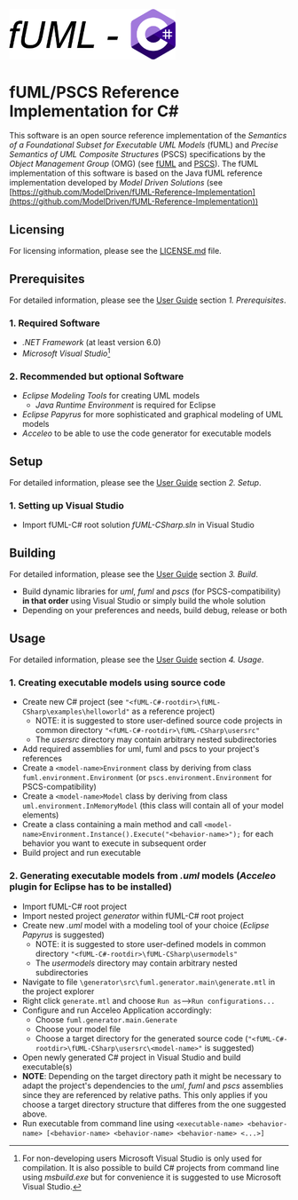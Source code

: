 <img src="logo.png" width="300"/>

# fUML/PSCS Reference Implementation for C#
This software is an open source reference implementation of the *Semantics of a Foundational Subset for Executable UML Models* (fUML) and *Precise Semantics of UML Composite Structures* (PSCS)
specifications by the *Object Management Group* (OMG) (see [fUML](https://www.omg.org/spec/FUML/1.5/About-FUML) and [PSCS](https://www.omg.org/spec/PSCS/1.2/About-PSCS)). 
The fUML implementation of this software is based on the Java fUML reference implementation developed by
*Model Driven Solutions* (see [https://github.com/ModelDriven/fUML-Reference-Implementation](https://github.com/ModelDriven/fUML-Reference-Implementation))

## Licensing
For licensing information, please see the [LICENSE.md](https://github.com/HammerMaximilian/fUML-CSharp/blob/master/LICENSE) file.

## Prerequisites
For detailed information, please see the [User Guide](fUML-CSharp_User_Guide.pdf) section *1. Prerequisites*.
### 1. Required Software
* *.NET Framework* (at least version 6.0)
* *Microsoft Visual Studio*[^1]
[^1]: For non-developing users Microsoft Visual Studio is only used for compilation. It is also possible to build C# projects from command line using *msbuild.exe* but for convenience it is suggested to use Microsoft Visual Studio.
### 2. Recommended but optional Software
* *Eclipse Modeling Tools* for creating UML models
  * *Java Runtime Environment* is required for Eclipse 
* *Eclipse Papyrus* for more sophisticated and graphical modeling of UML models
* *Acceleo* to be able to use the code generator for executable models

## Setup
For detailed information, please see the [User Guide](fUML-CSharp_User_Guide.pdf) section *2. Setup*.
### 1. Setting up Visual Studio
* Import fUML-C# root solution *fUML-CSharp.sln* in Visual Studio

## Building
For detailed information, please see the [User Guide](fUML-CSharp_User_Guide.pdf) section *3. Build*.
* Build dynamic libraries for *uml*, *fuml* and *pscs* (for PSCS-compatibility) **in that order** using Visual Studio or simply build the whole solution
* Depending on your preferences and needs, build debug, release or both

## Usage
For detailed information, please see the [User Guide](fUML-CSharp_User_Guide.pdf) section *4. Usage*.
### 1. Creating executable models using source code
* Create new C# project (see `"<fUML-C#-rootdir>\fUML-CSharp\examples\helloworld"` as a reference project)
  * NOTE: it is suggested to store user-defined source code projects in common directory `"<fUML-C#-rootdir>\fUML-CSharp\usersrc"`
  * The *usersrc* directory may contain arbitrary nested subdirectories
* Add required assemblies for uml, fuml and pscs to your project's references
* Create a `<model-name>Environment` class by deriving from class `fuml.environment.Environment` (or `pscs.environment.Environment` for PSCS-compatibility)
* Create a `<model-name>Model` class by deriving from class `uml.environment.InMemoryModel` (this class will contain all of your model elements)
* Create a class containing a main method and call `<model-name>Environment.Instance().Execute("<behavior-name>");` for each behavior you want to execute in subsequent order
* Build project and run executable 
### 2. Generating executable models from *.uml* models (*Acceleo* plugin for Eclipse has to be installed)
* Import fUML-C# root project
* Import nested project *generator* within fUML-C# root project
* Create new *.uml* model with a modeling tool of your choice (*Eclipse Papyrus* is suggested)
  * NOTE: it is suggested to store user-defined models in common directory `"<fUML-C#-rootdir>\fUML-CSharp\usermodels"`
  * The *usermodels* directory may contain arbitrary nested subdirectories
* Navigate to file `\generator\src\fuml.generator.main\generate.mtl` in the project explorer
* Right click `generate.mtl` and choose `Run as`-->`Run configurations...`
* Configure and run Acceleo Application accordingly:
  *  Choose `fuml.generator.main.Generate`
  *  Choose your model file
  *  Choose a target directory for the generated source code (`"<fUML-C#-rootdir>\fUML-CSharp\usersrc\<model-name>"` is suggested)
* Open newly generated C# project in Visual Studio and build executable(s)
* **NOTE**: Depending on the target directory path it might be necessary to adapt the project's dependencies to the *uml*, *fuml* and *pscs* assemblies since they are referenced by relative paths. This only applies if you choose a target directory structure that differes from the one suggested above.
* Run executable from command line using `<executable-name> <behavior-name> [<behavior-name> <behavior-name> <behavior-name> <...>]`
